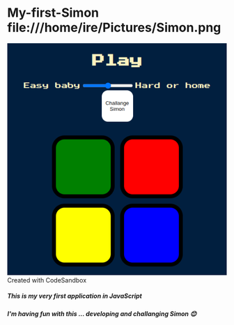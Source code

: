 # My-first-Simon file:///home/ire/Pictures/Simon.png
![Screenshot](screenShot.png)
Created with CodeSandbox
##### This is my very first application in JavaScript
##### I'm having fun with this ... developing and challanging Simon 😊
